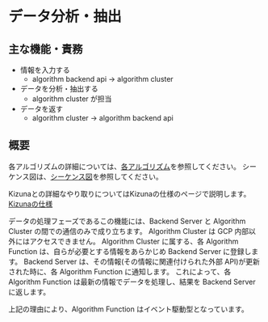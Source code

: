 # データ分析・抽出

## 主な機能・責務

- 情報を入力する
  - algorithm backend api -> algorithm cluster
- データを分析・抽出する
  - algorithm cluster が担当
- データを返す
  - algorithm cluster -> algorithm backend api

## 概要

各アルゴリズムの詳細については、[各アルゴリズム](./algorithm/README.md)を参照してください。
シーケンス図は、[シーケンス図](./system/sequence/algorithm.md)を参照してください。

Kizunaとの詳細なやり取りについてはKizunaの仕様のページで説明します。[Kizunaの仕様](./provider.md)

データの処理フェーズであるこの機能には、Backend Server と Algorithm Cluster の間での通信のみで成り立ちます。
Algorithm Cluster は GCP 内部以外にはアクセスできません。
Algorithm Cluster に属する、各 Algorithm Function は、自らが必要とする情報をあらかじめ Backend Server に登録します。
Backend Server は、その情報(その情報に関連付けられた外部 API)が更新された時に、各 Algorithm Function に通知します。
これによって、各 Algorithm Function は最新の情報でデータを処理し、結果を Backend Server に返します。

上記の理由により、Algorithm Function はイベント駆動型となっています。

